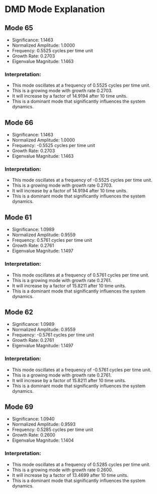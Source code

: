 # DMD Mode Explanation

## Mode 65
- Significance: 1.1463
- Normalized Amplitude: 1.0000
- Frequency: 0.5525 cycles per time unit
- Growth Rate: 0.2703
- Eigenvalue Magnitude: 1.1463

### Interpretation:
- This mode oscillates at a frequency of 0.5525 cycles per time unit.
- This is a growing mode with growth rate 0.2703.
- It will increase by a factor of 14.9194 after 10 time units.
- This is a dominant mode that significantly influences the system dynamics.

## Mode 66
- Significance: 1.1463
- Normalized Amplitude: 1.0000
- Frequency: -0.5525 cycles per time unit
- Growth Rate: 0.2703
- Eigenvalue Magnitude: 1.1463

### Interpretation:
- This mode oscillates at a frequency of -0.5525 cycles per time unit.
- This is a growing mode with growth rate 0.2703.
- It will increase by a factor of 14.9194 after 10 time units.
- This is a dominant mode that significantly influences the system dynamics.

## Mode 61
- Significance: 1.0989
- Normalized Amplitude: 0.9559
- Frequency: 0.5761 cycles per time unit
- Growth Rate: 0.2761
- Eigenvalue Magnitude: 1.1497

### Interpretation:
- This mode oscillates at a frequency of 0.5761 cycles per time unit.
- This is a growing mode with growth rate 0.2761.
- It will increase by a factor of 15.8211 after 10 time units.
- This is a dominant mode that significantly influences the system dynamics.

## Mode 62
- Significance: 1.0989
- Normalized Amplitude: 0.9559
- Frequency: -0.5761 cycles per time unit
- Growth Rate: 0.2761
- Eigenvalue Magnitude: 1.1497

### Interpretation:
- This mode oscillates at a frequency of -0.5761 cycles per time unit.
- This is a growing mode with growth rate 0.2761.
- It will increase by a factor of 15.8211 after 10 time units.
- This is a dominant mode that significantly influences the system dynamics.

## Mode 69
- Significance: 1.0940
- Normalized Amplitude: 0.9593
- Frequency: 0.5285 cycles per time unit
- Growth Rate: 0.2600
- Eigenvalue Magnitude: 1.1404

### Interpretation:
- This mode oscillates at a frequency of 0.5285 cycles per time unit.
- This is a growing mode with growth rate 0.2600.
- It will increase by a factor of 13.4699 after 10 time units.
- This is a dominant mode that significantly influences the system dynamics.

